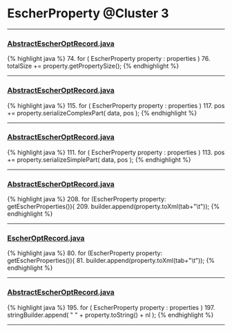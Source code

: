 # EscherProperty @Cluster 3

***

### [AbstractEscherOptRecord.java](https://searchcode.com/codesearch/view/97383926/)
{% highlight java %}
74. for ( EscherProperty property : properties )
76.     totalSize += property.getPropertySize();
{% endhighlight %}

***

### [AbstractEscherOptRecord.java](https://searchcode.com/codesearch/view/97383926/)
{% highlight java %}
115. for ( EscherProperty property : properties )
117.     pos += property.serializeComplexPart( data, pos );
{% endhighlight %}

***

### [AbstractEscherOptRecord.java](https://searchcode.com/codesearch/view/97383926/)
{% highlight java %}
111. for ( EscherProperty property : properties )
113.     pos += property.serializeSimplePart( data, pos );
{% endhighlight %}

***

### [AbstractEscherOptRecord.java](https://searchcode.com/codesearch/view/97383926/)
{% highlight java %}
208. for (EscherProperty property: getEscherProperties()){
209.     builder.append(property.toXml(tab+"\t"));
{% endhighlight %}

***

### [EscherOptRecord.java](https://searchcode.com/codesearch/view/97383919/)
{% highlight java %}
80. for (EscherProperty property: getEscherProperties()){
81.     builder.append(property.toXml(tab+"\t"));
{% endhighlight %}

***

### [AbstractEscherOptRecord.java](https://searchcode.com/codesearch/view/97383926/)
{% highlight java %}
195. for ( EscherProperty property : properties )
197.     stringBuilder.append( "    " + property.toString() + nl );
{% endhighlight %}

***

